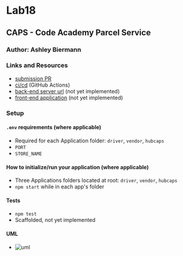 # Lab18

## CAPS - Code Academy Parcel Service

### Author: Ashley Biermann

### Links and Resources

- [submission PR](https://github.com/401-advanced-javascript-ashley-biermann/caps/pull/3)
- [ci/cd](https://github.com/401-advanced-javascript-ashley-biermann/notes/tree/master/.github/workflows) (GitHub Actions)
- [back-end server url]() (not yet implemented)
- [front-end application]() (not yet implemented)

### Setup

#### `.env` requirements (where applicable)
- Required for each Application folder: `driver`, `vendor`, `hubcaps` 
- `PORT` 
- `STORE_NAME`

#### How to initialize/run your application (where applicable)
- Three Applications folders located at root: `driver`, `vendor`, `hubcaps` 
- `npm start` while in each app's folder

#### Tests

- `npm test`
- Scaffolded, not yet implemented

#### UML

- ![uml](./images/capsclass16.jpg)
